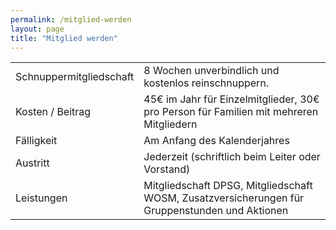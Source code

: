 ```yaml
---
permalink: /mitglied-werden
layout: page
title: "Mitglied werden"
---
```

<table>
    <tr>
        <td>Schnuppermitgliedschaft</td>
        <td>8 Wochen unverbindlich und kostenlos reinschnuppern.</td>
    </tr>
    <tr>
        <td>Kosten / Beitrag</td>
        <td>45€ im Jahr für Einzelmitglieder, 30€ pro Person für Familien mit mehreren Mitgliedern</td>
    </tr>
    <tr>
        <td>F&auml;lligkeit</td>
        <td>Am Anfang des Kalenderjahres</td>
    </tr>
    <tr>
        <td>Austritt</td>
        <td>Jederzeit (schriftlich beim Leiter oder Vorstand)</td>
    </tr>
    <tr>
        <td>Leistungen</td>
        <td>Mitgliedschaft DPSG, Mitgliedschaft WOSM, Zusatzversicherungen für Gruppenstunden und Aktionen</td>
    </tr>
</table>